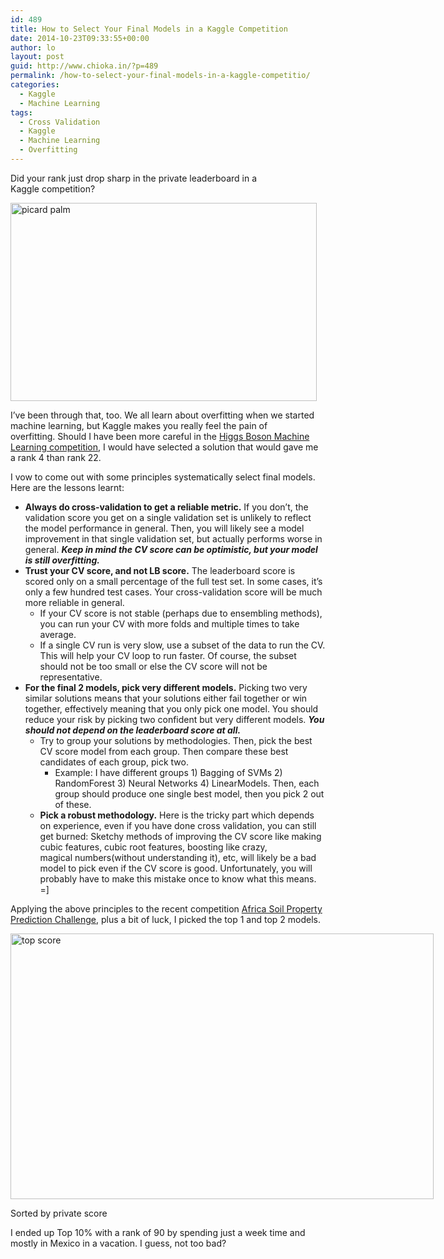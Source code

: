 ```yaml
---
id: 489
title: How to Select Your Final Models in a Kaggle Competition
date: 2014-10-23T09:33:55+00:00
author: lo
layout: post
guid: http://www.chioka.in/?p=489
permalink: /how-to-select-your-final-models-in-a-kaggle-competitio/
categories:
  - Kaggle
  - Machine Learning
tags:
  - Cross Validation
  - Kaggle
  - Machine Learning
  - Overfitting
---
```

Did your rank just drop sharp in the private leaderboard in a Kaggle competition?

[<img class="aligncenter size-full wp-image-493" src="http://www.chioka.in/wp-content/uploads/2014/10/picard-palm.jpg" alt="picard palm" width="490" height="317" />](http://www.chioka.in/wp-content/uploads/2014/10/picard-palm.jpg)

I&#8217;ve been through that, too. We all learn about overfitting when we started machine learning, but Kaggle makes you really feel the pain of overfitting. Should I have been more careful in the <a href="http://www.kaggle.com/c/higgs-boson/" target="_blank">Higgs Boson Machine Learning competition</a>, I would have selected a solution that would gave me a rank 4 than rank 22.

I vow to come out with some principles systematically select final models. Here are the lessons learnt:

  * **Always do cross-validation to get a reliable metric.** If you don&#8217;t, the validation score you get on a single validation set is unlikely to reflect the model performance in general. Then, you will likely see a model improvement in that single validation set, but actually performs worse in general. **_Keep in mind the CV score can be optimistic, but your model is still overfitting._**
  * **Trust your CV score, and not LB score.** The leaderboard score is scored only on a small percentage of the full test set. In some cases, it&#8217;s only a few hundred test cases. Your cross-validation score will be much more reliable in general. 
      * If your CV score is not stable (perhaps due to ensembling methods), you can run your CV with more folds and multiple times to take average.
      * If a single CV run is very slow, use a subset of the data to run the CV. This will help your CV loop to run faster. Of course, the subset should not be too small or else the CV score will not be representative.
  * **For the final 2 models, pick very different models.** Picking two very similar solutions means that your solutions either fail together or win together, effectively meaning that you only pick one model. You should reduce your risk by picking two confident but very different models. _**You should not depend on the leaderboard score at all.**_ 
      * Try to group your solutions by methodologies. Then, pick the best CV score model from each group. Then compare these best candidates of each group, pick two. 
          * Example: I have different groups 1) Bagging of SVMs 2) RandomForest 3) Neural Networks 4) LinearModels. Then, each group should produce one single best model, then you pick 2 out of these.
      * **Pick a robust methodology.** Here is the tricky part which depends on experience, even if you have done cross validation, you can still get burned: Sketchy methods of improving the CV score like making cubic features, cubic root features, boosting like crazy, magical numbers(without understanding it), etc, will likely be a bad model to pick even if the CV score is good. Unfortunately, you will probably have to make this mistake once to know what this means. =]

Applying the above principles to the recent competition <a href="http://www.kaggle.com/c/afsis-soil-properties" target="_blank">Africa Soil Property Prediction Challenge</a>, plus a bit of luck, I picked the top 1 and top 2 models.

<div id="attachment_491" style="width: 687px" class="wp-caption aligncenter">
  <a href="http://www.chioka.in/wp-content/uploads/2014/10/top-score.png"><img class="wp-image-491 size-full" src="http://www.chioka.in/wp-content/uploads/2014/10/top-score.png" alt="top score" width="677" height="425" srcset="/wp-content/uploads/2014/10/top-score.png 677w, /wp-content/uploads/2014/10/top-score-580x364.png 580w, /wp-content/uploads/2014/10/top-score-624x391.png 624w" sizes="(max-width: 677px) 100vw, 677px" /></a>
  
  <p class="wp-caption-text">
    Sorted by private score
  </p>
</div>

I ended up Top 10% with a rank of 90 by spending just a week time and mostly in Mexico in a vacation. I guess, not too bad?